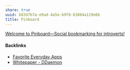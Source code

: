 ```yaml
---
share: true
uuid: b83d7b7a-e9ad-4a5e-b9f8-63884a119e6b
title: Pinboard
---
```

[Welcome to Pinboard—Social bookmarking for introverts!](https://pinboard.in/)

#### Backlinks

* [Favorite Everyday Apps](/444ff7c7-77b4-483c-b801-3955d2daeb0a)
* [Whitepaper - DDaemon](/7516a3e2-9926-48be-af0b-5ddf8e2279dc)